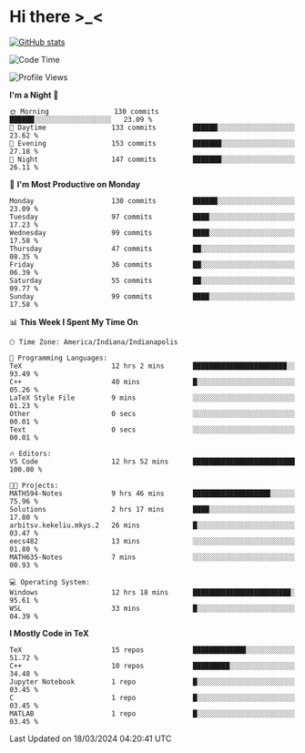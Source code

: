 # Hi there \>_<

[![GitHub stats](https://github-readme-stats.vercel.app/api?username=ARessegetesStery&show_icons=true&theme=transparent)](https://github.com/anuraghazra/github-readme-stats)

<!--START_SECTION:waka-->
![Code Time](http://img.shields.io/badge/Code%20Time-773%20hrs%2057%20mins-blue)

![Profile Views](http://img.shields.io/badge/Profile%20Views-0-blue)

**I'm a Night 🦉** 

```text
🌞 Morning                130 commits         ██████░░░░░░░░░░░░░░░░░░░   23.09 % 
🌆 Daytime                133 commits         ██████░░░░░░░░░░░░░░░░░░░   23.62 % 
🌃 Evening                153 commits         ███████░░░░░░░░░░░░░░░░░░   27.18 % 
🌙 Night                  147 commits         ███████░░░░░░░░░░░░░░░░░░   26.11 % 
```
📅 **I'm Most Productive on Monday** 

```text
Monday                   130 commits         ██████░░░░░░░░░░░░░░░░░░░   23.09 % 
Tuesday                  97 commits          ████░░░░░░░░░░░░░░░░░░░░░   17.23 % 
Wednesday                99 commits          ████░░░░░░░░░░░░░░░░░░░░░   17.58 % 
Thursday                 47 commits          ██░░░░░░░░░░░░░░░░░░░░░░░   08.35 % 
Friday                   36 commits          ██░░░░░░░░░░░░░░░░░░░░░░░   06.39 % 
Saturday                 55 commits          ██░░░░░░░░░░░░░░░░░░░░░░░   09.77 % 
Sunday                   99 commits          ████░░░░░░░░░░░░░░░░░░░░░   17.58 % 
```


📊 **This Week I Spent My Time On** 

```text
🕑︎ Time Zone: America/Indiana/Indianapolis

💬 Programming Languages: 
TeX                      12 hrs 2 mins       ███████████████████████░░   93.49 % 
C++                      40 mins             █░░░░░░░░░░░░░░░░░░░░░░░░   05.26 % 
LaTeX Style File         9 mins              ░░░░░░░░░░░░░░░░░░░░░░░░░   01.23 % 
Other                    0 secs              ░░░░░░░░░░░░░░░░░░░░░░░░░   00.01 % 
Text                     0 secs              ░░░░░░░░░░░░░░░░░░░░░░░░░   00.01 % 

🔥 Editors: 
VS Code                  12 hrs 52 mins      █████████████████████████   100.00 % 

🐱‍💻 Projects: 
MATH594-Notes            9 hrs 46 mins       ███████████████████░░░░░░   75.96 % 
Solutions                2 hrs 17 mins       ████░░░░░░░░░░░░░░░░░░░░░   17.80 % 
arbitsv.kekeliu.mkys.2   26 mins             █░░░░░░░░░░░░░░░░░░░░░░░░   03.47 % 
eecs482                  13 mins             ░░░░░░░░░░░░░░░░░░░░░░░░░   01.80 % 
MATH635-Notes            7 mins              ░░░░░░░░░░░░░░░░░░░░░░░░░   00.93 % 

💻 Operating System: 
Windows                  12 hrs 18 mins      ████████████████████████░   95.61 % 
WSL                      33 mins             █░░░░░░░░░░░░░░░░░░░░░░░░   04.39 % 
```

**I Mostly Code in TeX** 

```text
TeX                      15 repos            █████████████░░░░░░░░░░░░   51.72 % 
C++                      10 repos            █████████░░░░░░░░░░░░░░░░   34.48 % 
Jupyter Notebook         1 repo              █░░░░░░░░░░░░░░░░░░░░░░░░   03.45 % 
C                        1 repo              █░░░░░░░░░░░░░░░░░░░░░░░░   03.45 % 
MATLAB                   1 repo              █░░░░░░░░░░░░░░░░░░░░░░░░   03.45 % 
```




 Last Updated on 18/03/2024 04:20:41 UTC
<!--END_SECTION:waka-->

